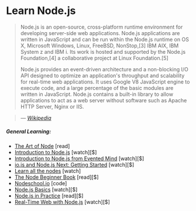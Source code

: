 # Learn Node.js

> Node.js is an open-source, cross-platform runtime environment for developing server-side web applications. Node.js applications are written in JavaScript and can be run within the Node.js runtime on OS X, Microsoft Windows, Linux, FreeBSD, NonStop,[3] IBM AIX, IBM System z and IBM i. Its work is hosted and supported by the Node.js Foundation,[4] a collaborative project at Linux Foundation.[5] 
> 
> Node.js provides an event-driven architecture and a non-blocking I/O API designed to optimize an application's throughput and scalability for real-time web applications. It uses Google V8 JavaScript engine to execute code, and a large percentage of the basic modules are written in JavaScript. Node.js contains a built-in library to allow applications to act as a web server without software such as Apache HTTP Server, Nginx or IIS.

><cite>&#8212; [Wikipedia](https://en.wikipedia.org/wiki/Node.js)</cite>

##### General Learning:

* [The Art of Node](https://github.com/maxogden/art-of-node#the-art-of-node) [read]
* [Introduction to Node.js](http://www.pluralsight.com/courses/node-intro) [watch][$]
* [Introduction to Node.js from Evented Mind](https://www.eventedmind.com/classes/introduction-to-node-js-4c0326de) [watch][$]
* [io.js and Node.js Next: Getting Started](http://www.pluralsight.com/courses/running-node-applications-io-js) [watch][$]
* [Learn all the nodes](https://learnallthenodes.com/episodes/1-what-is-nodejs) [watch]
* [The Node Beginner Book](https://leanpub.com/nodebeginner) [read][$]
* [Nodeschool.io](http://nodeschool.io/) [code]
* [Node.js Basics](http://teamtreehouse.com/library/nodejs-basics) [watch][$]
* [Node.js in Practice](https://www.manning.com/books/node-js-in-practice#downloads) [read][$]
* [Real-Time Web with Node.js](https://frontendmasters.com/courses/realtime-html5-nodejs/) [watch][$]






















 







